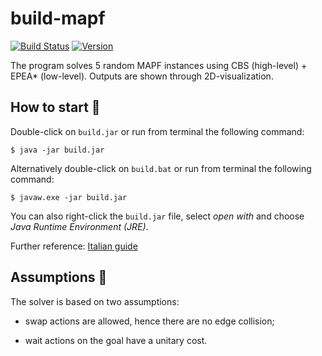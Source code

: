 # build-mapf

[![Build Status](https://travis-ci.org/teobellu/build-mapf.svg?branch=master)](https://travis-ci.org/teobellu/build-mapf)
[![Version](https://img.shields.io/badge/version-1.0.0-blue.svg)](https://github.com/teobellu/build-mapf)

The program solves 5 random MAPF instances using CBS (high-level) + EPEA* (low-level). Outputs are shown through 2D-visualization.

## How to start :rocket:
Double-click on `build.jar` or run from terminal the following command:

```
$ java -jar build.jar
```
Alternatively double-click on `build.bat` or run from terminal the following command:

```
$ javaw.exe -jar build.jar
```

You can also right-click the `build.jar` file, select <i>open with</i> and choose <i>Java Runtime Environment (JRE)</i>.

Further reference: [Italian guide](https://www.aranzulla.it/come-aprire-file-jar-927218.html)

## Assumptions :memo:

The solver is based on two assumptions:

* swap actions are allowed, hence there are no edge collision; 

* wait actions on the goal have a unitary cost.
